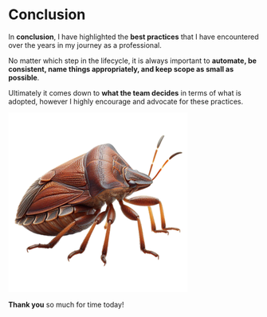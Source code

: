 # Conclusion

In **conclusion**, I have highlighted the **best practices** that I have encountered over the years in my journey as a professional.

No matter which step in the lifecycle, it is always important to **automate, be consistent, name things appropriately, and keep scope as small as possible**.

Ultimately it comes down to **what the team decides** in terms of what is adopted, however I highly encourage and advocate for these practices. 

![Brown Bug](assets/brown-bug.png "Brown Bug")

**Thank you** so much for time today!